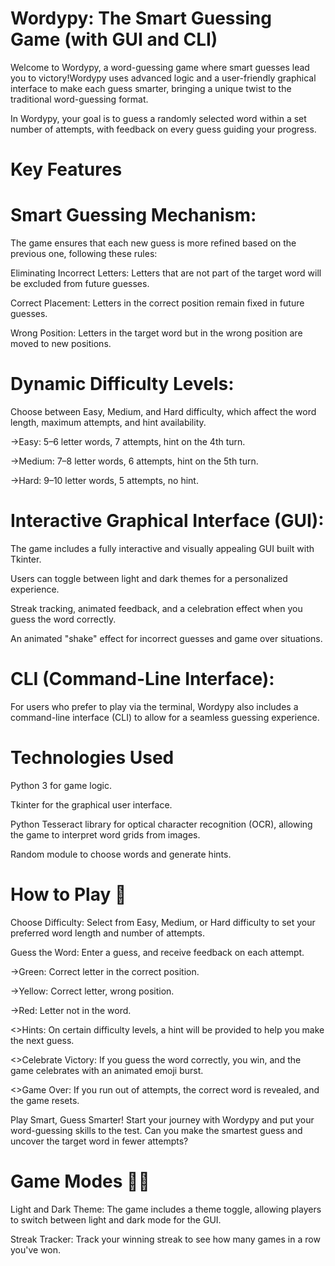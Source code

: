 # Wordypy: The Smart Guessing Game (with GUI and CLI)
Welcome to Wordypy, a word-guessing game where smart guesses lead you to victory!Wordypy uses advanced logic and a user-friendly graphical interface to make each guess smarter, bringing a unique twist to the traditional word-guessing format.

In Wordypy, your goal is to guess a randomly selected word within a set number of attempts, with feedback on every guess guiding your progress.

# Key Features
# Smart Guessing Mechanism:

The game ensures that each new guess is more refined based on the previous one, following these rules:

Eliminating Incorrect Letters: Letters that are not part of the target word will be excluded from future guesses.

Correct Placement: Letters in the correct position remain fixed in future guesses.

Wrong Position: Letters in the target word but in the wrong position are moved to new positions.

# Dynamic Difficulty Levels:

Choose between Easy, Medium, and Hard difficulty, which affect the word length, maximum attempts, and hint availability.

->Easy: 5–6 letter words, 7 attempts, hint on the 4th turn.

->Medium: 7–8 letter words, 6 attempts, hint on the 5th turn.

->Hard: 9–10 letter words, 5 attempts, no hint.

# Interactive Graphical Interface (GUI):

The game includes a fully interactive and visually appealing GUI built with Tkinter.

Users can toggle between light and dark themes for a personalized experience.

Streak tracking, animated feedback, and a celebration effect when you guess the word correctly.

An animated "shake" effect for incorrect guesses and game over situations.

# CLI (Command-Line Interface):

For users who prefer to play via the terminal, Wordypy also includes a command-line interface (CLI) to allow for a seamless guessing experience.

# Technologies Used
Python 3 for game logic.

Tkinter for the graphical user interface.

Python Tesseract library for optical character recognition (OCR), allowing the game to interpret word grids from images.

Random module to choose words and generate hints.

# How to Play 🚀
Choose Difficulty: Select from Easy, Medium, or Hard difficulty to set your preferred word length and number of attempts.

Guess the Word: Enter a guess, and receive feedback on each attempt.

->Green: Correct letter in the correct position.

->Yellow: Correct letter, wrong position.

->Red: Letter not in the word.

<>Hints: On certain difficulty levels, a hint will be provided to help you make the next guess.

<>Celebrate Victory: If you guess the word correctly, you win, and the game celebrates with an animated emoji burst.

<>Game Over: If you run out of attempts, the correct word is revealed, and the game resets.

Play Smart, Guess Smarter!
Start your journey with Wordypy and put your word-guessing skills to the test. Can you make the smartest guess and uncover the target word in fewer attempts?

# Game Modes 🌅🌃
Light and Dark Theme: The game includes a theme toggle, allowing players to switch between light and dark mode for the GUI.

Streak Tracker: Track your winning streak to see how many games in a row you've won.
